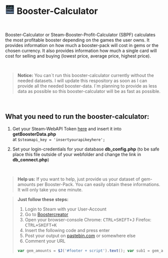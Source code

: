 <img src="./src/img/booster-calc.png" alt="Booster-Calculator" width="auto" height="30"> Booster-Calculator
===================

<br>

Booster-Calculator or Steam-Booster-Profit-Calculator (SBPF) calculates the most profitable booster depending on the games the user owns. It provides information on how much a booster-pack will cost in gems or the chosen currency. It also provides information how much a single card will cost for selling and buying (lowest price, average price, highest price).

<br>

>**Notice:** You can´t run this booster-calculator currently without the needed datasets. I will update this respository as soon as I can provide all the needed booster-data. I´m planning to provide as less data as possible so this booster-calculator will be as fast as possible.

<br>

What you need to run the booster-calculator:
-------------

1. Get your Steam-WebAPI Token [here][3] and insert it into **getBoosterData.php** <br>
at ```$steamapi_key = 'insertyourapikeyhere';```
 
2. Set your login-credentials for your database **db_config.php**
(to be safe place this file outside of your webfolder and change the link in **db_connect.php**)

<br>

> **Help us:** If you want to help, just provide us your dataset of gem-amounts per Booster-Pack. You can easily obtain these informations. It will only take you one minute.

> **Just follow these steps:**
> 
> 1. Login to Steam with your User-Account
> 2. Go to [Boostercreator][1]
> 3. Open your browser-console
> Chrome: <kbd>CTRL+SHIFT+J</kbd> Firefox: <kbd>CTRL+SHIFT+K</kbd>
> 4. Insert the following code and press enter
> 5. Post your output on [pastebin.com][2] or somewhere else
> 6. Comment your URL
> ```javascript
> var gem_amounts = $J('#footer + script').text(); var sub1 = gem_amounts.substring(gem_amounts.indexOf('[{')); var sub2 = sub1.substring(0, sub1.indexOf('],')) + "]"; $J('body').append("<textarea style='height: 200px; width: 90%; position: absolute; z-index: 9000; background-color: black; color: green; top:0; overflow:auto;'>"+sub2+"</textarea>");
> ```

  [1]: http://steamcommunity.com/tradingcards/boostercreator/
  [2]: http://pastebin.com/
  [3]: http://steamcommunity.com/dev/apikey

